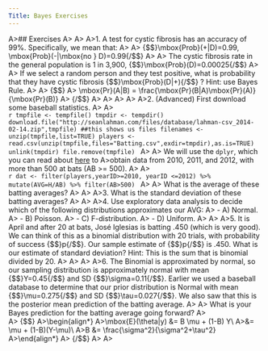 ```yaml
---
Title: Bayes Exercises
---
```


A>## Exercises
A>
A>
A>1. A test for cystic fibrosis has an accuracy of 99%. Specifically, we mean that:
A>
A>    {$$}\mbox{Prob}(+|D)=0.99, \mbox{Prob}(-|\mbox{no } D)=0.99{/$$}
A>
A>    The cystic fibrosis rate in the general population is 1 in 3,900, {$$}\mbox{Prob}(D)=0.00025{/$$}
A>
A>    If we select a random person and they test positive, what is probability that they have cystic fibrosis {$$}\mbox{Prob}(D|+){/$$} ? Hint: use Bayes Rule. 
A>
A>    {$$}
A>    \mbox{Pr}(A|B)  =  \frac{\mbox{Pr}(B|A)\mbox{Pr}(A)}{\mbox{Pr}(B)}
A>    {/$$}
A>
A>
A>
A>
A>2. (Advanced) First download some baseball statistics.
A>
A>    
    ```r
    tmpfile <- tempfile()
    tmpdir <- tempdir()
    download.file("http://seanlahman.com/files/database/lahman-csv_2014-02-14.zip",tmpfile)
    ##this shows us files
    filenames <- unzip(tmpfile,list=TRUE)
    players <- read.csv(unzip(tmpfile,files="Batting.csv",exdir=tmpdir),as.is=TRUE)
    unlink(tmpdir)
    file.remove(tmpfile)
    ```
A>
A>    We will use the `dplyr`, which you can read about [here](http://cran.rstudio.com/web/packages/dplyr/vignettes/introduction.html) to 
A>obtain data from 2010, 2011, and 2012, with more than 500 at bats (AB >= 500).
A>
A>    
    ```r
    dat <- filter(players,yearID>=2010, yearID <=2012) %>% mutate(AVG=H/AB) %>% filter(AB>500)
    ```
A>
A>    What is the average of these batting averages?
A>
A>
A>3. What is the standard deviation of these batting averages?
A>
A>
A>4. Use exploratory data analysis to decide which of the following distributions approximates our AVG:
A>    - A) Normal.
A>    - B) Poisson.
A>    - C) F-distribution.
A>    - D) Uniform.
A>
A>
A>5. It is April and after 20 at bats, José Iglesias is batting .450 (which is very good). We can think of this as a binomial distribution with 20 trials, with probability of success {$$}p{/$$}. Our sample estimate of {$$}p{/$$} is .450. What is our estimate of standard deviation? Hint: This is the sum that is binomial divided by 20.
A>
A>
A>
A>6. The Binomial is approximated by normal, so our sampling distribution is approximately normal with mean {$$}Y=0.45{/$$} and SD {$$}\sigma=0.11{/$$}. Earlier we used a baseball database to determine that our prior distribution is Normal with mean {$$}\mu=0.275{/$$} and SD {$$}\tau=0.027{/$$}. We also saw that this is the posterior mean prediction of the batting average. 
A>
A>    What is your Bayes prediction for the batting average going forward?
A>   
A>    {$$}
A>\begin{align*}
A>\mbox{E}(\theta|y) &= B \mu + (1-B) Y\\
A>&= \mu + (1-B)(Y-\mu)\\
A>B &= \frac{\sigma^2}{\sigma^2+\tau^2}
A>\end{align*}
A>    {/$$}
A>
A>
